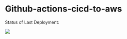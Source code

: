 # Github-actions-cicd-to-aws<br>

Status of Last Deployment: <br>

<img src="https://github.com/SergiGan/github-actions-cicd-to-aws/workflows/ci-cd-pipeline-to-aws-elb/badge.svg?branch=main"><br>